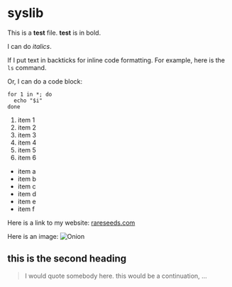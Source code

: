 # syslib

This is a **test** file. **test** is in bold.

I can do *italics*.

If I put text in backticks for inline code formatting.
For example, here is the `ls` command.

Or, I can do a code block:

```
for 1 in *; do
  echo "$i"
done
```

1. item 1
2. item 2
3. item 3
4. item 4
5. item 5
6. item 6

- item a
- item b
- item c
- item d
- item e
- item f

Here is a link to my website: [rareseeds.com](https://www.rareseeds.com/)

Here is an image: ![Onion](https://www.rareseeds.com/media/catalog/product/o/n/onion_violet_de_galmi_lss_dsc_2504_850x850.jpg?format=webp&optimize=medium&bg-color=255,255,255&fit=bounds&height=&width=)

## this is the second heading

> I would quote somebody here.
> this would be a continuation, ...

